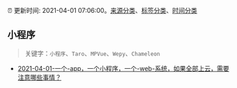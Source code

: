 :alarm_clock: 更新时间: 2021-04-01 07:06:00。[来源分类](../README.md)、[标签分类](../TAGS.md)、[时间分类](../TIMELINE.md)

## 小程序


> 关键字：`小程序`、`Taro`、`MPVue`、`Wepy`、`Chameleon`



- [2021-04-01-一个-app，一个小程序，一个-web-系统，如果全部上云，需要注意哪些事情？](https://www.v2ex.com/t/767198) 